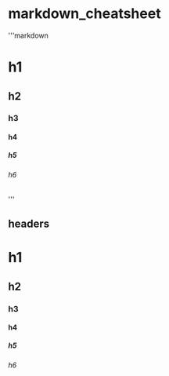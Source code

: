 # markdown_cheatsheet

'''markdown
# h1
## h2
### h3
#### h4
##### h5
###### h6
'''

## headers
# h1
## h2
### h3
#### h4
##### h5
###### h6

